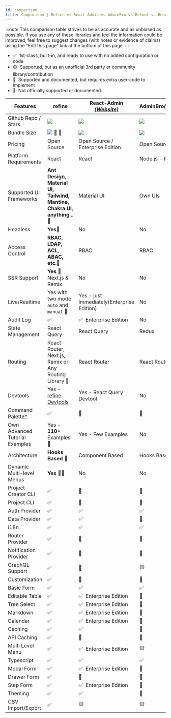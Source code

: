 ```yaml
---
id: comparison
title: Comparison | Refine vs React-Admin vs AdminBro vs Retool vs Redwood
---
```


:::note
This comparison table strives to be as accurate and as unbiased as possible. If you use any of these libraries and feel the information could be improved, feel free to suggest changes (with notes or evidence of claims) using the "Edit this page" link at the bottom of this page.
:::

-   ✅ &nbsp;1st-class, built-in, and ready to use with no added configuration or code
-   🟡 &nbsp;Supported, but as an unofficial 3rd party or community library/contribution
-   🔶 &nbsp;Supported and documented, but requires extra user-code to implement
-   🛑 &nbsp;Not officially supported or documented.

| Features                             | refine                                                                                                  | React-Admin [_(Website)_][react-admin]     | AdminBro[_(Website)_][adminjs]   | Retool[_(Website)_][retool] | Redwood[_(Website)_][redwood]                         |
| ------------------------------------ | ------------------------------------------------------------------------------------------------------- | ------------------------------------------ | -------------------------------- | --------------------------- | ----------------------------------------------------- |
| Github Repo / Stars                  | [![][stars-refine]][gh-refine]                                                                          | [![][stars-react-admin]][gh-react-admin]   | [![][stars-adminjs]][gh-adminjs] | -                           | [![][stars-redwood]][gh-redwood]                      |
| Bundle Size                          | [![][bp-refine]][bpl-refine] 🚀 🚀                                                                        | [![][bp-react-admin]][bpl-react-admin]     | [![][bp-adminjs]][bpl-adminjs]   | -                           | [![][bp-redwood]][bpl-redwood]                        |
| Pricing                              | Open Source                                                                                             | Open Source / Enterprise Edition           | Open Source                      | [_Pricing_][retool-pricing] | Open Source                                           |
| Platform Requirements                | React                                                                                                   | React                                      | Node.js - React                  | Cloud / Self-hosted         | React - Node                                          |
| Supported UI Frameworks              | **Ant Design, Material UI, Tailwind, Mantine, Chakra UI, anything...**🚀                                 | Material UI                                | Own UIs                          | Own UIs                     | Tailwind, Chakra, Mantine, WindiCSS and custom styles |
| Headless                             | **Yes**🚀                                                                                                | No                                         | No                               | No                          | No                                                    |
| Access Control                       | **RBAC, LDAP, ACL, ABAC, etc.**🚀                                                                        | RBAC                                       | RBAC                             | RBAC                        | RBAC                                                  |
| SSR Support                          | **Yes** 🚀 Next.js & Remix                                                                               | No                                         | No                               | No                          | No                                                    |
| Live/Realtime                        | Yes with two mode `auto` and `manual` 🚀                                                                 | Yes - just Immediately(Enterprise Edition) | No                               | No                          | Yes, with api/webhooks                                |
| Audit Log                            | ✅                                                                                                       | ✅ &nbsp;Enterprise Edition                 | No                               | Yes                         | Yes                                                   |
| State Management                     | React Query                                                                                             | React Query                                | Redux                            | -                           | Apollo GraphQL                                        |
| Routing                              | React Router, Next.js, Remix or Any Routing Library 🚀                                                   | React Router                               | React Router                     | -                           | @redwoodjs/router                                     |
| Devtools                             | Yes - [refine Devtools](https://github.com/refinedev/refine/blob/master/packages/devtools/CHANGELOG.md) | Yes - React Query Devtool                  | No                               | No                          | Storybook, Pino, Jest                                 |
| Command Palette[\*][command-palette] | ✅                                                                                                       | 🛑                                          | 🛑                                | 🛑                           | 🛑                                                     |
| Own Advanced Tutorial Examples       | Yes - **110+** Examples 🚀                                                                               | Yes - Few Examples                         | No                               | No                          | Yes, Divided in Chapters                              |
| Architecture                         | **Hooks Based** 🚀                                                                                       | Component Based                            | Hooks Based                      | -                           | Component Based                                       |
| Dynamic Multi-level Menus            | **Yes** 🚀🚀                                                                                              | No                                         | No                               | -                           | No                                                    |
| Project Creator CLI                  | ✅                                                                                                       | 🛑                                          | 🛑                                | 🛑                           | ✅                                                     |
| Project CLI                          | ✅                                                                                                       | 🛑                                          | 🛑                                | 🛑                           | ✅                                                     |
| Auth Provider                        | ✅                                                                                                       | ✅                                          | ✅                                | ✅                           | ✅                                                     |
| Data Provider                        | ✅                                                                                                       | ✅                                          | 🔶                                | ✅                           | ✅                                                     |
| i18n                                 | ✅                                                                                                       | ✅                                          | ✅                                | -                           | ✅                                                     |
| Router Provider                      | ✅                                                                                                       | 🛑                                          | 🛑                                | -                           | ✅                                                     |
| Notification Provider                | ✅                                                                                                       | 🛑                                          | 🛑                                | -                           | ✅                                                     |
| GraphQL Support                      | ✅                                                                                                       | 🔶                                          | 🟡                                | ✅                           | ✅                                                     |
| Customization                        | ✅                                                                                                       | 🔶                                          | 🔶                                | 🛑                           | 🔶                                                     |
| Basic Form                           | ✅                                                                                                       | ✅                                          | ✅                                | ✅                           | ✅                                                     |
| Editable Table                       | ✅                                                                                                       | ✅ &nbsp;Enterprise Edition                 | 🛑                                | ✅                           | ✅                                                     |
| Tree Select                          | ✅                                                                                                       | ✅ &nbsp;Enterprise Edition                 | 🛑                                | 🛑                           | 🛑                                                     |
| Markdown                             | ✅                                                                                                       | ✅ &nbsp;Enterprise Edition                 | 🛑                                | ✅                           | 🔶                                                     |
| Calendar                             | ✅                                                                                                       | ✅ &nbsp;Enterprise Edition                 | 🛑                                | ✅                           | 🛑                                                     |
| Caching                              | ✅                                                                                                       | ✅                                          | 🛑                                | 🛑                           | ✅                                                     |
| API Caching                          | ✅                                                                                                       | 🛑                                          | 🛑                                | 🛑                           | ✅                                                     |
| Multi Level Menu                     | ✅                                                                                                       | ✅ &nbsp;Enterprise Edition                 | 🟡                                | ✅                           | 🛑                                                     |
| Typescript                           | ✅                                                                                                       | ✅                                          | ✅                                | -                           | ✅                                                     |
| Modal Form                           | ✅                                                                                                       | ✅ &nbsp;Enterprise Edition                 | 🛑                                | ✅                           | ✅                                                     |
| Drawer Form                          | ✅                                                                                                       | 🔶                                          | 🛑                                | 🛑                           | 🛑                                                     |
| Step Form                            | ✅                                                                                                       | ✅ &nbsp;Enterprise Edition                 | 🛑                                | 🛑                           | 🛑                                                     |
| Theming                              | ✅                                                                                                       | ✅                                          | 🔶                                | ✅                           | 🔶                                                     |
| CSV Import/Export                    | ✅                                                                                                       | 🟡                                          | 🟡                                | ✅                           | 🛑                                                     |

<!-- -->

[stars-refine]: https://img.shields.io/github/stars/refinedev/refine?label=%F0%9F%8C%9F
[gh-refine]: https://github.com/refinedev/refine
[bpl-refine]: https://bundlephobia.com/result?p=@refinedev/core
[bp-refine]: https://badgen.net/bundlephobia/minzip/@refinedev/core?label=💾
[command-palette]: /docs/examples/command-palette.md

<!-- -->

[react-admin]: https://marmelab.com/react-admin/
[react-enterprise]: https://marmelab.com/ra-enterprise/
[stars-react-admin]: https://img.shields.io/github/stars/marmelab/react-admin?label=%F0%9F%8C%9F
[gh-react-admin]: https://github.com/marmelab/react-admin
[bpl-react-admin]: https://bundlephobia.com/result?p=react-admin
[bp-react-admin]: https://badgen.net/bundlephobia/minzip/react-admin?label=💾

<!-- -->

[adminjs]: https://adminbro.com/index.html
[stars-adminjs]: https://img.shields.io/github/stars/SoftwareBrothers/adminjs?label=%F0%9F%8C%9F
[gh-adminjs]: https://github.com/SoftwareBrothers/adminjs
[bpl-adminjs]: https://bundlephobia.com/result?p=admin-bro
[bp-adminjs]: https://badgen.net/bundlephobia/minzip/admin-bro?label=💾

<!-- -->

[retool]: https://retool.com/
[retool-pricing]: https://retool.com/pricing/

<!-- -->

[redwood]: https://redwoodjs.com/
[stars-redwood]: https://img.shields.io/github/stars/redwoodjs/redwood?label=%F0%9F%8C%9F
[gh-redwood]: https://github.com/redwoodjs/redwood
[bpl-redwood]: https://bundlephobia.com/result?p=@redwoodjs/core
[bp-redwood]: https://badgen.net/bundlephobia/minzip/@redwoodjs/core?label=💾